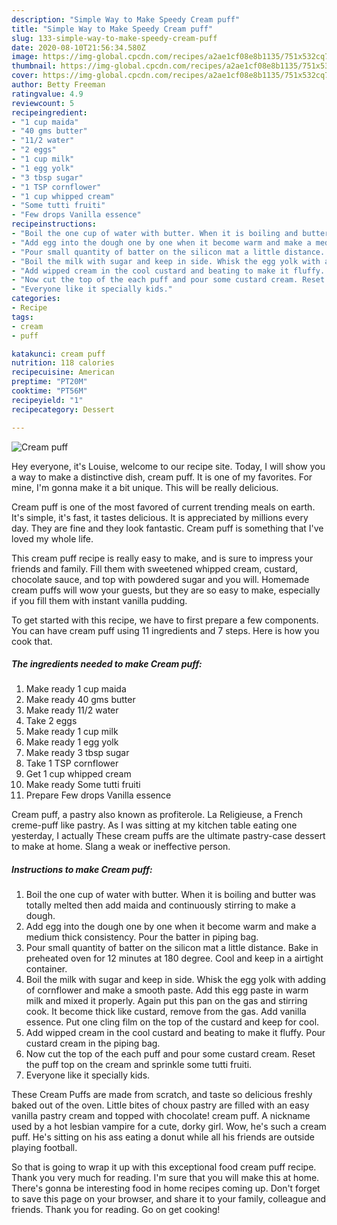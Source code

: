 ```yaml
---
description: "Simple Way to Make Speedy Cream puff"
title: "Simple Way to Make Speedy Cream puff"
slug: 133-simple-way-to-make-speedy-cream-puff
date: 2020-08-10T21:56:34.580Z
image: https://img-global.cpcdn.com/recipes/a2ae1cf08e8b1135/751x532cq70/cream-puff-recipe-main-photo.jpg
thumbnail: https://img-global.cpcdn.com/recipes/a2ae1cf08e8b1135/751x532cq70/cream-puff-recipe-main-photo.jpg
cover: https://img-global.cpcdn.com/recipes/a2ae1cf08e8b1135/751x532cq70/cream-puff-recipe-main-photo.jpg
author: Betty Freeman
ratingvalue: 4.9
reviewcount: 5
recipeingredient:
- "1 cup maida"
- "40 gms butter"
- "11/2 water"
- "2 eggs"
- "1 cup milk"
- "1 egg yolk"
- "3 tbsp sugar"
- "1 TSP cornflower"
- "1 cup whipped cream"
- "Some tutti fruiti"
- "Few drops Vanilla essence"
recipeinstructions:
- "Boil the one cup of water with butter. When it is boiling and butter was totally melted then add maida and continuously stirring to make a dough."
- "Add egg into the dough one by one when it become warm and make a medium thick consistency. Pour the batter in piping bag."
- "Pour small quantity of batter on the silicon mat a little distance. Bake in preheated oven for 12 minutes at 180 degree. Cool and keep in a airtight container."
- "Boil the milk with sugar and keep in side. Whisk the egg yolk with adding of cornflower and make a smooth paste. Add this egg paste in warm milk and mixed it properly. Again put this pan on the gas and stirring cook. It become thick like custard, remove from the gas. Add vanilla essence. Put one cling film on the top of the custard and keep for cool."
- "Add wipped cream in the cool custard and beating to make it fluffy. Pour custard cream in the piping bag."
- "Now cut the top of the each puff and pour some custard cream. Reset the puff top on the cream and sprinkle some tutti fruiti."
- "Everyone like it specially kids."
categories:
- Recipe
tags:
- cream
- puff

katakunci: cream puff 
nutrition: 118 calories
recipecuisine: American
preptime: "PT20M"
cooktime: "PT56M"
recipeyield: "1"
recipecategory: Dessert

---
```



![Cream puff](https://img-global.cpcdn.com/recipes/a2ae1cf08e8b1135/751x532cq70/cream-puff-recipe-main-photo.jpg)

Hey everyone, it's Louise, welcome to our recipe site. Today, I will show you a way to make a distinctive dish, cream puff. It is one of my favorites. For mine, I'm gonna make it a bit unique. This will be really delicious.

Cream puff is one of the most favored of current trending meals on earth. It's simple, it's fast, it tastes delicious. It is appreciated by millions every day. They are fine and they look fantastic. Cream puff is something that I've loved my whole life.

This cream puff recipe is really easy to make, and is sure to impress your friends and family. Fill them with sweetened whipped cream, custard, chocolate sauce, and top with powdered sugar and you will. Homemade cream puffs will wow your guests, but they are so easy to make, especially if you fill them with instant vanilla pudding.


To get started with this recipe, we have to first prepare a few components. You can have cream puff using 11 ingredients and 7 steps. Here is how you cook that.

<!--inarticleads1-->

##### The ingredients needed to make Cream puff:

1. Make ready 1 cup maida
1. Make ready 40 gms butter
1. Make ready 11/2 water
1. Take 2 eggs
1. Make ready 1 cup milk
1. Make ready 1 egg yolk
1. Make ready 3 tbsp sugar
1. Take 1 TSP cornflower
1. Get 1 cup whipped cream
1. Make ready Some tutti fruiti
1. Prepare Few drops Vanilla essence


Cream puff, a pastry also known as profiterole. La Religieuse, a French creme-puff like pastry. As I was sitting at my kitchen table eating one yesterday, I actually These cream puffs are the ultimate pastry-case dessert to make at home. Slang a weak or ineffective person. 

<!--inarticleads2-->

##### Instructions to make Cream puff:

1. Boil the one cup of water with butter. When it is boiling and butter was totally melted then add maida and continuously stirring to make a dough.
1. Add egg into the dough one by one when it become warm and make a medium thick consistency. Pour the batter in piping bag.
1. Pour small quantity of batter on the silicon mat a little distance. Bake in preheated oven for 12 minutes at 180 degree. Cool and keep in a airtight container.
1. Boil the milk with sugar and keep in side. Whisk the egg yolk with adding of cornflower and make a smooth paste. Add this egg paste in warm milk and mixed it properly. Again put this pan on the gas and stirring cook. It become thick like custard, remove from the gas. Add vanilla essence. Put one cling film on the top of the custard and keep for cool.
1. Add wipped cream in the cool custard and beating to make it fluffy. Pour custard cream in the piping bag.
1. Now cut the top of the each puff and pour some custard cream. Reset the puff top on the cream and sprinkle some tutti fruiti.
1. Everyone like it specially kids.


These Cream Puffs are made from scratch, and taste so delicious freshly baked out of the oven. Little bites of choux pastry are filled with an easy vanilla pastry cream and topped with chocolate! cream puff. A nickname used by a hot lesbian vampire for a cute, dorky girl. Wow, he&#39;s such a cream puff. He&#39;s sitting on his ass eating a donut while all his friends are outside playing football. 

So that is going to wrap it up with this exceptional food cream puff recipe. Thank you very much for reading. I'm sure that you will make this at home. There's gonna be interesting food in home recipes coming up. Don't forget to save this page on your browser, and share it to your family, colleague and friends. Thank you for reading. Go on get cooking!

